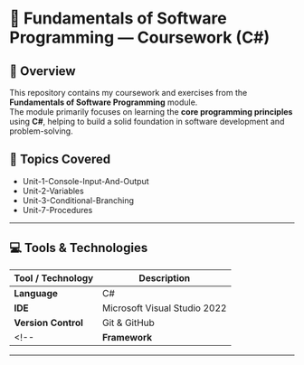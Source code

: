 # 🧠 Fundamentals of Software Programming — Coursework (C#)

## 📘 Overview  
This repository contains my coursework and exercises from the **Fundamentals of Software Programming** module.  
The module primarily focuses on learning the **core programming principles** using **C#**, helping to build a solid foundation in software development and problem-solving.

## 🧩 Topics Covered
- Unit-1-Console-Input-And-Output
- Unit-2-Variables
- Unit-3-Conditional-Branching
- Unit-7-Procedures

---

## 💻 Tools & Technologies  
| Tool / Technology | Description |
|--------------------|-------------|
| **Language** | C# |
| **IDE** | Microsoft Visual Studio 2022 |
| **Version Control** | Git & GitHub |
<!--| **Framework** | .NET / .NET Core | -->


---


